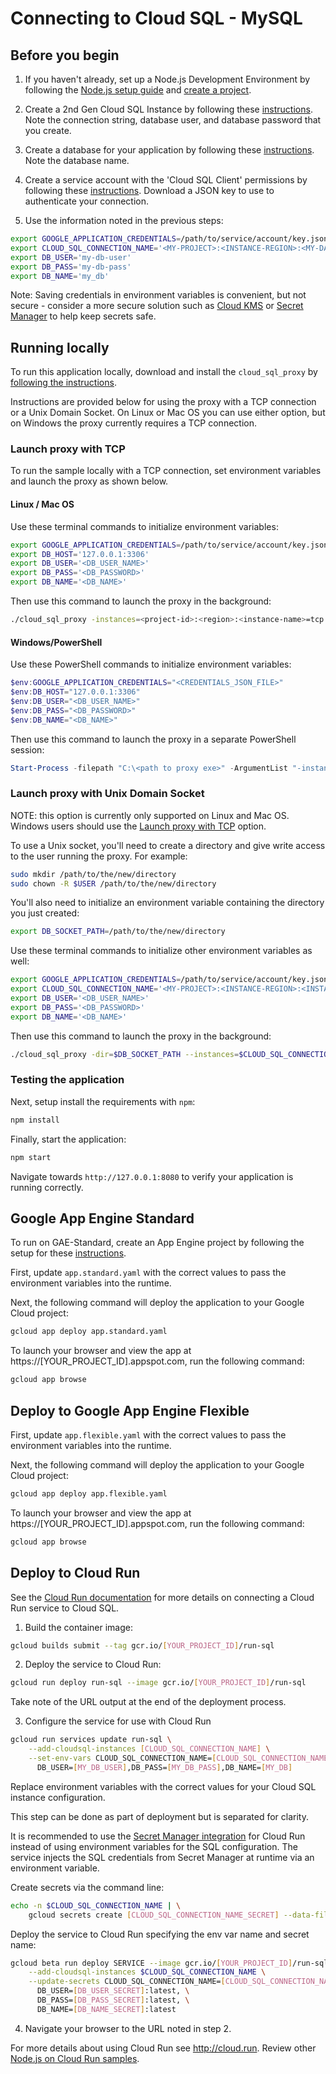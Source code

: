 # Connecting to Cloud SQL - MySQL

## Before you begin

1. If you haven't already, set up a Node.js Development Environment by following the [Node.js setup guide](https://cloud.google.com/nodejs/docs/setup) and
   [create a project](https://cloud.google.com/resource-manager/docs/creating-managing-projects#creating_a_project).

1. Create a 2nd Gen Cloud SQL Instance by following these
   [instructions](https://cloud.google.com/sql/docs/mysql/create-instance). Note the connection string,
   database user, and database password that you create.

1. Create a database for your application by following these
   [instructions](https://cloud.google.com/sql/docs/mysql/create-manage-databases). Note the database
   name.

1. Create a service account with the 'Cloud SQL Client' permissions by following these
   [instructions](https://cloud.google.com/sql/docs/mysql/connect-external-app#4_if_required_by_your_authentication_method_create_a_service_account).
   Download a JSON key to use to authenticate your connection.

1. Use the information noted in the previous steps:

```bash
export GOOGLE_APPLICATION_CREDENTIALS=/path/to/service/account/key.json
export CLOUD_SQL_CONNECTION_NAME='<MY-PROJECT>:<INSTANCE-REGION>:<MY-DATABASE>'
export DB_USER='my-db-user'
export DB_PASS='my-db-pass'
export DB_NAME='my_db'
```

Note: Saving credentials in environment variables is convenient, but not secure - consider a more
secure solution such as [Cloud KMS](https://cloud.google.com/kms/) or [Secret Manager](https://cloud.google.com/secret-manager/) to help keep secrets safe.

## Running locally

To run this application locally, download and install the `cloud_sql_proxy` by
[following the instructions](https://cloud.google.com/sql/docs/mysql/sql-proxy#install).

Instructions are provided below for using the proxy with a TCP connection or a Unix Domain Socket.
On Linux or Mac OS you can use either option, but on Windows the proxy currently requires a TCP
connection.

### Launch proxy with TCP

To run the sample locally with a TCP connection, set environment variables and launch the proxy as
shown below.

#### Linux / Mac OS

Use these terminal commands to initialize environment variables:

```bash
export GOOGLE_APPLICATION_CREDENTIALS=/path/to/service/account/key.json
export DB_HOST='127.0.0.1:3306'
export DB_USER='<DB_USER_NAME>'
export DB_PASS='<DB_PASSWORD>'
export DB_NAME='<DB_NAME>'
```

Then use this command to launch the proxy in the background:

```bash
./cloud_sql_proxy -instances=<project-id>:<region>:<instance-name>=tcp:3306 -credential_file=$GOOGLE_APPLICATION_CREDENTIALS &
```

#### Windows/PowerShell

Use these PowerShell commands to initialize environment variables:

```powershell
$env:GOOGLE_APPLICATION_CREDENTIALS="<CREDENTIALS_JSON_FILE>"
$env:DB_HOST="127.0.0.1:3306"
$env:DB_USER="<DB_USER_NAME>"
$env:DB_PASS="<DB_PASSWORD>"
$env:DB_NAME="<DB_NAME>"
```

Then use this command to launch the proxy in a separate PowerShell session:

```powershell
Start-Process -filepath "C:\<path to proxy exe>" -ArgumentList "-instances=<project-id>:<region>:<instance-name>=tcp:3306 -credential_file=<CREDENTIALS_JSON_FILE>"
```

### Launch proxy with Unix Domain Socket

NOTE: this option is currently only supported on Linux and Mac OS. Windows users should use the
[Launch proxy with TCP](#launch-proxy-with-tcp) option.

To use a Unix socket, you'll need to create a directory and give write access to the user running
the proxy. For example:

```bash
sudo mkdir /path/to/the/new/directory
sudo chown -R $USER /path/to/the/new/directory
```

You'll also need to initialize an environment variable containing the directory you just created:

```bash
export DB_SOCKET_PATH=/path/to/the/new/directory
```

Use these terminal commands to initialize other environment variables as well:

```bash
export GOOGLE_APPLICATION_CREDENTIALS=/path/to/service/account/key.json
export CLOUD_SQL_CONNECTION_NAME='<MY-PROJECT>:<INSTANCE-REGION>:<INSTANCE-NAME>'
export DB_USER='<DB_USER_NAME>'
export DB_PASS='<DB_PASSWORD>'
export DB_NAME='<DB_NAME>'
```

Then use this command to launch the proxy in the background:

```bash
./cloud_sql_proxy -dir=$DB_SOCKET_PATH --instances=$CLOUD_SQL_CONNECTION_NAME --credential_file=$GOOGLE_APPLICATION_CREDENTIALS &
```

### Testing the application

Next, setup install the requirements with `npm`:

```bash
npm install
```

Finally, start the application:

```bash
npm start
```

Navigate towards `http://127.0.0.1:8080` to verify your application is running correctly.

## Google App Engine Standard

To run on GAE-Standard, create an App Engine project by following the setup for these
[instructions](https://cloud.google.com/appengine/docs/standard/nodejs/quickstart#before-you-begin).

First, update `app.standard.yaml` with the correct values to pass the environment
variables into the runtime.

Next, the following command will deploy the application to your Google Cloud project:

```bash
gcloud app deploy app.standard.yaml
```

To launch your browser and view the app at https://[YOUR_PROJECT_ID].appspot.com, run the following
command:

```bash
gcloud app browse
```

## Deploy to Google App Engine Flexible

First, update `app.flexible.yaml` with the correct values to pass the environment
variables into the runtime.

Next, the following command will deploy the application to your Google Cloud project:

```bash
gcloud app deploy app.flexible.yaml
```

To launch your browser and view the app at https://[YOUR_PROJECT_ID].appspot.com, run the following
command:

```bash
gcloud app browse
```

## Deploy to Cloud Run

See the [Cloud Run documentation](https://cloud.google.com/sql/docs/mysql/connect-run)
for more details on connecting a Cloud Run service to Cloud SQL.

1. Build the container image:

```sh
gcloud builds submit --tag gcr.io/[YOUR_PROJECT_ID]/run-sql
```

2. Deploy the service to Cloud Run:

```sh
gcloud run deploy run-sql --image gcr.io/[YOUR_PROJECT_ID]/run-sql
```

Take note of the URL output at the end of the deployment process.

3. Configure the service for use with Cloud Run

```sh
gcloud run services update run-sql \
    --add-cloudsql-instances [CLOUD_SQL_CONNECTION_NAME] \
    --set-env-vars CLOUD_SQL_CONNECTION_NAME=[CLOUD_SQL_CONNECTION_NAME],\
      DB_USER=[MY_DB_USER],DB_PASS=[MY_DB_PASS],DB_NAME=[MY_DB]
```

Replace environment variables with the correct values for your Cloud SQL
instance configuration.

This step can be done as part of deployment but is separated for clarity.

It is recommended to use the [Secret Manager integration](https://cloud.google.com/run/docs/configuring/secrets) for Cloud Run instead
of using environment variables for the SQL configuration. The service injects the SQL credentials from
Secret Manager at runtime via an environment variable.

Create secrets via the command line:

```sh
echo -n $CLOUD_SQL_CONNECTION_NAME | \
    gcloud secrets create [CLOUD_SQL_CONNECTION_NAME_SECRET] --data-file=-
```

Deploy the service to Cloud Run specifying the env var name and secret name:

```sh
gcloud beta run deploy SERVICE --image gcr.io/[YOUR_PROJECT_ID]/run-sql \
    --add-cloudsql-instances $CLOUD_SQL_CONNECTION_NAME \
    --update-secrets CLOUD_SQL_CONNECTION_NAME=[CLOUD_SQL_CONNECTION_NAME_SECRET]:latest,\
      DB_USER=[DB_USER_SECRET]:latest, \
      DB_PASS=[DB_PASS_SECRET]:latest, \
      DB_NAME=[DB_NAME_SECRET]:latest
```

4. Navigate your browser to the URL noted in step 2.

For more details about using Cloud Run see http://cloud.run.
Review other [Node.js on Cloud Run samples](../../../run/).
